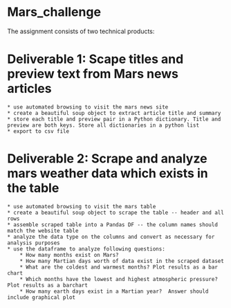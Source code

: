 # Mars_challenge

The assignment consists of two technical products:

# Deliverable 1: Scape titles and preview text from Mars news articles
    * use automated browsing to visit the mars news site
    * create a beautiful soup object to extract article title and summary
    * store each title and preview pair in a Python dictionary. Title and preview are both keys. Store all dictionaries in a python list
    * export to csv file

# Deliverable 2: Scrape and analyze mars weather data which exists in the table
    * use automated browsing to visit the mars table
    * create a beautiful soup object to scrape the table -- header and all rows
    * assemble scraped table into a Pandas DF -- the column names should match the website table
    * analyze the data type on the columns and convert as necessary for analysis purposes
    * use the dataframe to analyze following questions:
        * How many months exist on Mars?
        * How many Martian days worth of data exist in the scraped dataset
        * What are the coldest and warmest months? Plot results as a bar chart
        * Which months have the lowest and highest atmospheric pressure? Plot results as a barchart
        * How many earth days exist in a Martian year?  Answer should include graphical plot
